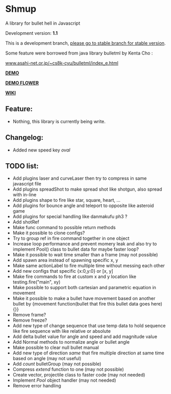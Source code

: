 # Shmup
A library for bullet hell in Javascript

Development version: **1.1**

This is a development branch, [please go to stable branch for stable version](https://github.com/Trung0246/Shmup/tree/stable).

Some feature were borrowed from java library bulletml by Kenta Cho :

www.asahi-net.or.jp/~cs8k-cyu/bulletml/index_e.html

[**DEMO**](http://codepen.io/Trung0246/pen/EgAyRZ)

[**DEMO FLOWER**](http://codepen.io/Trung0246/pen/amgZpd)

[**WIKI**](https://github.com/Trung0246/Shmup/wiki)

## Feature:
* Nothing, this library is currently being write.

## Changelog:
* Added new speed key *oval*

## TODO list:
* Add plugins laser and curveLaser then try to compress in same javascript file
* Add plugins spreadShot to make spread shot like shotgun, also spread with in-line
* Add plugins shape to fire like star, square, heart, ...
* Add plugins for bounce angle and teleport to opposite like asteroid game
* Add plugins for special handling like danmakufu ph3 ?
* Add shotRef
* Make func command to possible return methods
* Make it possible to clone configs?
* Try to group ref in fire command together in one object
* Increase loop performance and prevent momery leak and also try to implement Pool() class to bullet data for maybe faster loop?
* Make it possible to wait time smaller than a frame (may not possible)
* Add spawn area instead of spawning specific x, y
* Make same actionLabel to fire multiple time without messing each other
* Add new configs that specific {x:0,y:0} or [x, y]
* Make fire commands to fire at custom x and y location like testing.fire("main", xy)
* Make possible to support both cartesian and parametric equation in movement
* Make it possible to make a bullet have movement based on another bullet by {movement function(bullet that fire this bullet data goes here) {}}
* Remove frame?
* Remove freeze?
* Add new type of change sequence that use temp data to hold sequence like fire sequence with like relative or absolute
* Add delta bullet value for angle and speed and add magnitude value
* Add Normal methods to normalize angle or bullet angle
* Make possible to clear null bullet manual
* Add new type of direction *same* that fire multiple direction at same time based on angle (may not useful)
* Add *count* bulletGroup (may not possible)
* Compress *extend* function to one (may not possible)
* Create vector, projectile class to faster code (may not needed)
* Implement *Pool* object handler (may not needed)
* Remove error handling
